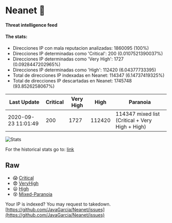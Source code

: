 # Neanet :hocho:
#### Threat intelligence feed
#### The stats:

- Direcciones IP con mala reputacion analizadas: 1860095 (100%)
- Direcciones IP determinadas como 'Critical':  200 (0.0107521390037%)
- Direcciones IP determinadas como 'Very High':  1727 (0.0928447202965%)
- Direcciones IP determinadas como 'High':  112420 (6.04377733395)
- Total de direcciones IP indexadas en Neanet:  114347 (6.14737419325%)
- Total de direcciones IP descartadas en Neanet:  1745748 (93.8526258067%)

| Last Update | Critical | Very High | High | Paranoia |
| --- | --- | --- | --- | --- |
| 2020-09-23 11:01:49 | 200 | 1727 | 112420 | 114347 mixed list (Critical + Very High + High)|

![Stats](https://docs.google.com/spreadsheets/d/e/2PACX-1vSnaNMIXVabIpDJjufMlzH7poXnshF3mgd8Is1g9ytUEzVsP5my4Trn8f-xkoLLQ38xpL3HtmUexLo6/pubchart?oid=501124687&format=image)

For the historical stats go to: [link](/stats.csv)
## Raw
- :scream: [Critical](https://raw.githubusercontent.com/JavaGarcia/Neanet/master/blacklists/neanet_critical.txt)
- :fearful: [VeryHigh](https://raw.githubusercontent.com/JavaGarcia/Neanet/master/blacklists/neanet_veryHigh.txtt)
- :frowning: [High](https://raw.githubusercontent.com/JavaGarcia/Neanet/master/blacklists/neanet_high.txt)
- :dizzy_face: [Mixed-Paranoia](https://raw.githubusercontent.com/JavaGarcia/Neanet/master/blacklists/neanet_all.txt)


Your IP is indexed? You may request to takedown. [https://github.com/JavaGarcia/Neanet/issues](https://github.com/JavaGarcia/Neanet/issues)














































































































































































































































































































































































































































































































































































































































































































































































































































































































































































































